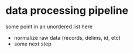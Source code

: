 # data processing pipeline
some point in an unordered list here
- normalize raw data (records, delims, id, etc)
- some next step



